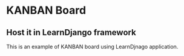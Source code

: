 # KANBAN Board 

## Host it in LearnDjango framework

This is an example of KANBAN board using LearnDjnago application.
